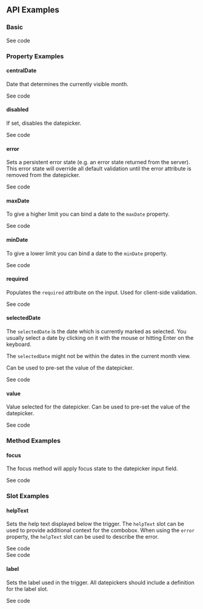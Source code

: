 <!-- AURO-GENERATED-CONTENT:START (FILE:src=./../api.md) -->
<!-- AURO-GENERATED-CONTENT:END -->

## API Examples

### Basic

<div class="twoColDemoRow">
  <div>
    <div class="exampleWrapper">
      <!-- AURO-GENERATED-CONTENT:START (FILE:src=./../../apiExamples/basic.html) -->
      <!-- AURO-GENERATED-CONTENT:END -->
    </div>
<auro-accordion lowProfile justifyRight>
  <span slot="trigger">See code</span>

<!-- AURO-GENERATED-CONTENT:START (CODE:src=./../../apiExamples/basic.html) -->
<!-- AURO-GENERATED-CONTENT:END -->

</auro-accordion>

### Property Examples

#### centralDate

Date that determines the currently visible month.

<div class="exampleWrapper">
  <!-- AURO-GENERATED-CONTENT:START (FILE:src=./../../apiExamples/centralDate.html) -->
  <!-- AURO-GENERATED-CONTENT:END -->
</div>
<auro-accordion lowProfile justifyRight>
  <span slot="trigger">See code</span>

<!-- AURO-GENERATED-CONTENT:START (CODE:src=./../../apiExamples/centralDate.html) -->
<!-- AURO-GENERATED-CONTENT:END -->

</auro-accordion>

#### disabled

If set, disables the datepicker.

<div class="exampleWrapper">
  <!-- AURO-GENERATED-CONTENT:START (FILE:src=./../../apiExamples/disabled.html) -->
  <!-- AURO-GENERATED-CONTENT:END -->
</div>
<auro-accordion lowProfile justifyRight>
  <span slot="trigger">See code</span>

<!-- AURO-GENERATED-CONTENT:START (CODE:src=./../../apiExamples/disabled.html) -->
<!-- AURO-GENERATED-CONTENT:END -->

</auro-accordion>

#### error

Sets a persistent error state (e.g. an error state returned from the server). This error state will override all default validation until the error attribute is removed from the datepicker.

<div class="exampleWrapper">
  <!-- AURO-GENERATED-CONTENT:START (FILE:src=./../../apiExamples/error.html) -->
  <!-- AURO-GENERATED-CONTENT:END -->
</div>
<auro-accordion lowProfile justifyRight>
  <span slot="trigger">See code</span>

<!-- AURO-GENERATED-CONTENT:START (CODE:src=./../../apiExamples/error.html) -->
<!-- AURO-GENERATED-CONTENT:END -->

</auro-accordion>

#### maxDate

To give a higher limit you can bind a date to the `maxDate` property.

<div class="exampleWrapper">
  <!-- AURO-GENERATED-CONTENT:START (FILE:src=./../../apiExamples/maxDate.html) -->
  <!-- AURO-GENERATED-CONTENT:END -->
</div>
<auro-accordion lowProfile justifyRight>
  <span slot="trigger">See code</span>

<!-- AURO-GENERATED-CONTENT:START (CODE:src=./../../apiExamples/maxDate.html) -->
<!-- AURO-GENERATED-CONTENT:END -->

</auro-accordion>

#### minDate

To give a lower limit you can bind a date to the `minDate` property.

<div class="exampleWrapper">
  <!-- AURO-GENERATED-CONTENT:START (FILE:src=./../../apiExamples/minDate.html) -->
  <!-- AURO-GENERATED-CONTENT:END -->
</div>
<auro-accordion lowProfile justifyRight>
  <span slot="trigger">See code</span>

<!-- AURO-GENERATED-CONTENT:START (CODE:src=./../../apiExamples/minDate.html) -->
<!-- AURO-GENERATED-CONTENT:END -->

</auro-accordion>

#### required

Populates the `required` attribute on the input. Used for client-side validation.

<div class="exampleWrapper">
  <!-- AURO-GENERATED-CONTENT:START (FILE:src=./../../apiExamples/required.html) -->
  <!-- AURO-GENERATED-CONTENT:END -->
</div>
<auro-accordion lowProfile justifyRight>
  <span slot="trigger">See code</span>

<!-- AURO-GENERATED-CONTENT:START (CODE:src=./../../apiExamples/required.html) -->
<!-- AURO-GENERATED-CONTENT:END -->

</auro-accordion>

#### selectedDate

The `selectedDate` is the date which is currently marked as selected.
You usually select a date by clicking on it with the mouse or hitting Enter on the keyboard.

The `selectedDate` might not be within the dates in the current month view.

Can be used to pre-set the value of the datepicker.

<div class="exampleWrapper">
  <!-- AURO-GENERATED-CONTENT:START (FILE:src=./../../apiExamples/selectedDate.html) -->
  <!-- AURO-GENERATED-CONTENT:END -->
</div>
<auro-accordion lowProfile justifyRight>
  <span slot="trigger">See code</span>

<!-- AURO-GENERATED-CONTENT:START (CODE:src=./../../apiExamples/selectedDate.html) -->
<!-- AURO-GENERATED-CONTENT:END -->

</auro-accordion>

#### value

Value selected for the datepicker. Can be used to pre-set the value of the datepicker.

<div class="exampleWrapper">
  <!-- AURO-GENERATED-CONTENT:START (FILE:src=./../../apiExamples/value.html) -->
  <!-- AURO-GENERATED-CONTENT:END -->
</div>
<auro-accordion lowProfile justifyRight>
  <span slot="trigger">See code</span>

<!-- AURO-GENERATED-CONTENT:START (CODE:src=./../../apiExamples/value.html) -->
<!-- AURO-GENERATED-CONTENT:END -->

<!-- AURO-GENERATED-CONTENT:START (CODE:src=./../../apiExamples/value.js) -->
<!-- AURO-GENERATED-CONTENT:END -->

</auro-accordion>

### Method Examples

#### focus

The focus method will apply focus state to the datepicker input field.

<div class="exampleWrapper">
  <!-- AURO-GENERATED-CONTENT:START (FILE:src=./../../apiExamples/focus.html) -->
  <!-- AURO-GENERATED-CONTENT:END -->
</div>
<auro-accordion lowProfile justifyRight>
  <span slot="trigger">See code</span>

<!-- AURO-GENERATED-CONTENT:START (CODE:src=./../../apiExamples/focus.js) -->
<!-- AURO-GENERATED-CONTENT:END -->
<!-- AURO-GENERATED-CONTENT:START (CODE:src=./../../apiExamples/focus.html) -->
<!-- AURO-GENERATED-CONTENT:END -->

</auro-accordion>

### Slot Examples

#### helpText

Sets the help text displayed below the trigger. The `helpText` slot can be used to provide additional context for the combobox. When using the `error` property, the `helpText` slot can be used to describe the error.

<div class="exampleWrapper">
  <!-- AURO-GENERATED-CONTENT:START (FILE:src=./../../apiExamples/helpText.html) -->
  <!-- AURO-GENERATED-CONTENT:END -->
</div>
<auro-accordion lowProfile justifyRight>
  <span slot="trigger">See code</span>

<!-- AURO-GENERATED-CONTENT:START (CODE:src=./../../apiExamples/helpText.html) -->
<!-- AURO-GENERATED-CONTENT:END -->

</auro-accordion>

<div class="exampleWrapper">
  <!-- AURO-GENERATED-CONTENT:START (FILE:src=./../../apiExamples/errorHelpText.html) -->
  <!-- AURO-GENERATED-CONTENT:END -->
</div>
<auro-accordion lowProfile justifyRight>
  <span slot="trigger">See code</span>

<!-- AURO-GENERATED-CONTENT:START (CODE:src=./../../apiExamples/errorHelpText.html) -->
<!-- AURO-GENERATED-CONTENT:END -->

</auro-accordion>

#### label

Sets the label used in the trigger. All datepickers should include a definition for the label slot.

<div class="exampleWrapper">
  <!-- AURO-GENERATED-CONTENT:START (FILE:src=./../../apiExamples/basic.html) -->
  <!-- AURO-GENERATED-CONTENT:END -->
</div>
<auro-accordion lowProfile justifyRight>
  <span slot="trigger">See code</span>

<!-- AURO-GENERATED-CONTENT:START (CODE:src=./../../apiExamples/basic.html) -->
<!-- AURO-GENERATED-CONTENT:END -->

</auro-accordion>
